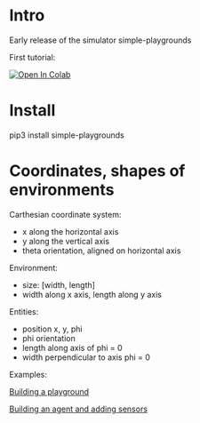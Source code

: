 # Intro

Early release of the simulator simple-playgrounds

First tutorial:

[![Open In Colab](https://colab.research.google.com/assets/colab-badge.svg)]( https://colab.research.google.com/github/mgarciaortiz/simple_playgrounds/blob/master/tutorials/example.ipynb)

# Install

pip3 install simple-playgrounds

# Coordinates, shapes of environments

Carthesian coordinate system:
- x along the horizontal axis
- y along the vertical axis
- theta orientation, aligned on horizontal axis


Environment:
- size: [width, length]
- width along x axis, length along y axis

Entities:
- position x, y, phi
- phi orientation
- length along axis of phi = 0
- width perpendicular to axis phi = 0

Examples:

[Building a playground](https://github.com/mgarciaortiz/simple-playgrounds/blob/master/simple_playgrounds/playgrounds/collection/test/test_scene_elements.py)

[Building an agent and adding sensors](https://github.com/mgarciaortiz/simple-playgrounds/blob/master/tests/test_sensors.py)

